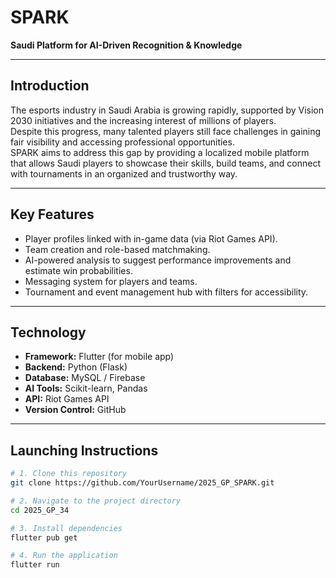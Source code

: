# SPARK
**Saudi Platform for AI-Driven Recognition & Knowledge**

---

## Introduction
The esports industry in Saudi Arabia is growing rapidly, supported by Vision 2030 initiatives and the increasing interest of millions of players.  
Despite this progress, many talented players still face challenges in gaining fair visibility and accessing professional opportunities.  
SPARK aims to address this gap by providing a localized mobile platform that allows Saudi players to showcase their skills, build teams, and connect with tournaments in an organized and trustworthy way.

---

## Key Features
- Player profiles linked with in-game data (via Riot Games API).  
- Team creation and role-based matchmaking.  
- AI-powered analysis to suggest performance improvements and estimate win probabilities.  
- Messaging system for players and teams.  
- Tournament and event management hub with filters for accessibility.  

---

## Technology
- **Framework:** Flutter (for mobile app)  
- **Backend:** Python (Flask)  
- **Database:** MySQL / Firebase  
- **AI Tools:** Scikit-learn, Pandas  
- **API:** Riot Games API  
- **Version Control:** GitHub  

---

## Launching Instructions

```bash
# 1. Clone this repository
git clone https://github.com/YourUsername/2025_GP_SPARK.git

# 2. Navigate to the project directory
cd 2025_GP_34

# 3. Install dependencies
flutter pub get

# 4. Run the application
flutter run


